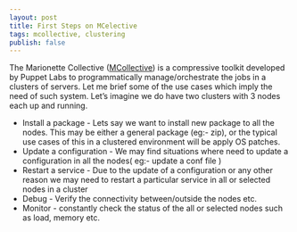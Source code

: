 ```yaml
---
layout: post
title: First Steps on MCelective
tags: mcollective, clustering
publish: false
---
```


The Marionette Collective (<a target="_blank" href="https://docs.puppetlabs.com/mcollective/">MCollective</a>) is a compressive toolkit developed by Puppet Labs to programmatically manage/orchestrate the jobs in a clusters of servers. Let me brief some of the use cases which imply the need of such system. Let’s imagine we do have two clusters with 3 nodes each up and running. 

<ul>
<li>
Install a package - Lets say we want to install new package to all the nodes. This may be either a general package (eg:- zip), or the typical use cases of this in a clustered environment will be apply OS patches.
</li>

<li>
Update a configuration - We may find situations where need to update a configuration in all the nodes( eg:- update a conf file )
</li>

<li>
Restart a service - Due to the update of a configuration or any other reason we may need to restart a particular service in all or selected nodes in a cluster
</li>

<li>Debug - Verify the connectivity between/outside the nodes etc.</li>

<li>Monitor - constantly check the status of the all or selected nodes such as load, memory etc.</li>
</ul>

